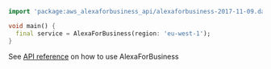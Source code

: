 ```dart
import 'package:aws_alexaforbusiness_api/alexaforbusiness-2017-11-09.dart';

void main() {
  final service = AlexaForBusiness(region: 'eu-west-1');
}
```

See [API reference](https://pub.dev/documentation/aws_alexaforbusiness_api/latest/alexaforbusiness-2017-11-09/AlexaForBusiness-class.html) on how to use AlexaForBusiness
